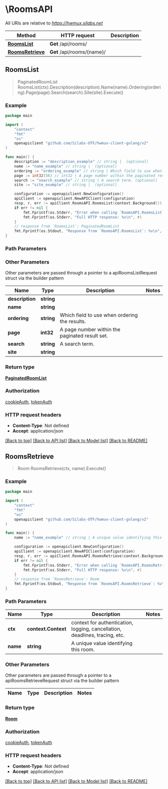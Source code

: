 # \RoomsAPI

All URIs are relative to *https://hwmux.silabs.net*

Method | HTTP request | Description
------------- | ------------- | -------------
[**RoomsList**](RoomsAPI.md#RoomsList) | **Get** /api/rooms/ | 
[**RoomsRetrieve**](RoomsAPI.md#RoomsRetrieve) | **Get** /api/rooms/{name}/ | 



## RoomsList

> PaginatedRoomList RoomsList(ctx).Description(description).Name(name).Ordering(ordering).Page(page).Search(search).Site(site).Execute()



### Example

```go
package main

import (
    "context"
    "fmt"
    "os"
    openapiclient "github.com/Silabs-UTF/hwmux-client-golang/v2"
)

func main() {
    description := "description_example" // string |  (optional)
    name := "name_example" // string |  (optional)
    ordering := "ordering_example" // string | Which field to use when ordering the results. (optional)
    page := int32(56) // int32 | A page number within the paginated result set. (optional)
    search := "search_example" // string | A search term. (optional)
    site := "site_example" // string |  (optional)

    configuration := openapiclient.NewConfiguration()
    apiClient := openapiclient.NewAPIClient(configuration)
    resp, r, err := apiClient.RoomsAPI.RoomsList(context.Background()).Description(description).Name(name).Ordering(ordering).Page(page).Search(search).Site(site).Execute()
    if err != nil {
        fmt.Fprintf(os.Stderr, "Error when calling `RoomsAPI.RoomsList``: %v\n", err)
        fmt.Fprintf(os.Stderr, "Full HTTP response: %v\n", r)
    }
    // response from `RoomsList`: PaginatedRoomList
    fmt.Fprintf(os.Stdout, "Response from `RoomsAPI.RoomsList`: %v\n", resp)
}
```

### Path Parameters



### Other Parameters

Other parameters are passed through a pointer to a apiRoomsListRequest struct via the builder pattern


Name | Type | Description  | Notes
------------- | ------------- | ------------- | -------------
 **description** | **string** |  | 
 **name** | **string** |  | 
 **ordering** | **string** | Which field to use when ordering the results. | 
 **page** | **int32** | A page number within the paginated result set. | 
 **search** | **string** | A search term. | 
 **site** | **string** |  | 

### Return type

[**PaginatedRoomList**](PaginatedRoomList.md)

### Authorization

[cookieAuth](../README.md#cookieAuth), [tokenAuth](../README.md#tokenAuth)

### HTTP request headers

- **Content-Type**: Not defined
- **Accept**: application/json

[[Back to top]](#) [[Back to API list]](../README.md#documentation-for-api-endpoints)
[[Back to Model list]](../README.md#documentation-for-models)
[[Back to README]](../README.md)


## RoomsRetrieve

> Room RoomsRetrieve(ctx, name).Execute()



### Example

```go
package main

import (
    "context"
    "fmt"
    "os"
    openapiclient "github.com/Silabs-UTF/hwmux-client-golang/v2"
)

func main() {
    name := "name_example" // string | A unique value identifying this room.

    configuration := openapiclient.NewConfiguration()
    apiClient := openapiclient.NewAPIClient(configuration)
    resp, r, err := apiClient.RoomsAPI.RoomsRetrieve(context.Background(), name).Execute()
    if err != nil {
        fmt.Fprintf(os.Stderr, "Error when calling `RoomsAPI.RoomsRetrieve``: %v\n", err)
        fmt.Fprintf(os.Stderr, "Full HTTP response: %v\n", r)
    }
    // response from `RoomsRetrieve`: Room
    fmt.Fprintf(os.Stdout, "Response from `RoomsAPI.RoomsRetrieve`: %v\n", resp)
}
```

### Path Parameters


Name | Type | Description  | Notes
------------- | ------------- | ------------- | -------------
**ctx** | **context.Context** | context for authentication, logging, cancellation, deadlines, tracing, etc.
**name** | **string** | A unique value identifying this room. | 

### Other Parameters

Other parameters are passed through a pointer to a apiRoomsRetrieveRequest struct via the builder pattern


Name | Type | Description  | Notes
------------- | ------------- | ------------- | -------------


### Return type

[**Room**](Room.md)

### Authorization

[cookieAuth](../README.md#cookieAuth), [tokenAuth](../README.md#tokenAuth)

### HTTP request headers

- **Content-Type**: Not defined
- **Accept**: application/json

[[Back to top]](#) [[Back to API list]](../README.md#documentation-for-api-endpoints)
[[Back to Model list]](../README.md#documentation-for-models)
[[Back to README]](../README.md)

